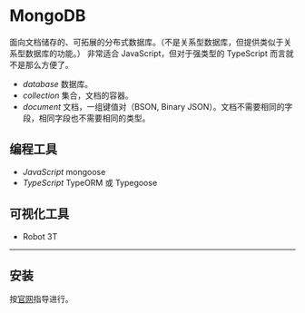 # MongoDB

面向文档储存的、可拓展的分布式数据库。（不是关系型数据库，但提供类似于关系型数据库的功能。）
非常适合 JavaScript，但对于强类型的 TypeScript 而言就不是那么方便了。

- _database_ 数据库。
- _collection_ 集合，文档的容器。
- _document_ 文档，一组键值对（BSON, Binary JSON）。文档不需要相同的字段，相同字段也不需要相同的类型。

## 编程工具

- _JavaScript_ mongoose
- _TypeScript_ TypeORM 或 Typegoose

## 可视化工具

- Robot 3T

---

## 安装

按[官网](https://docs.mongodb.com/manual/installation/)指导进行。
